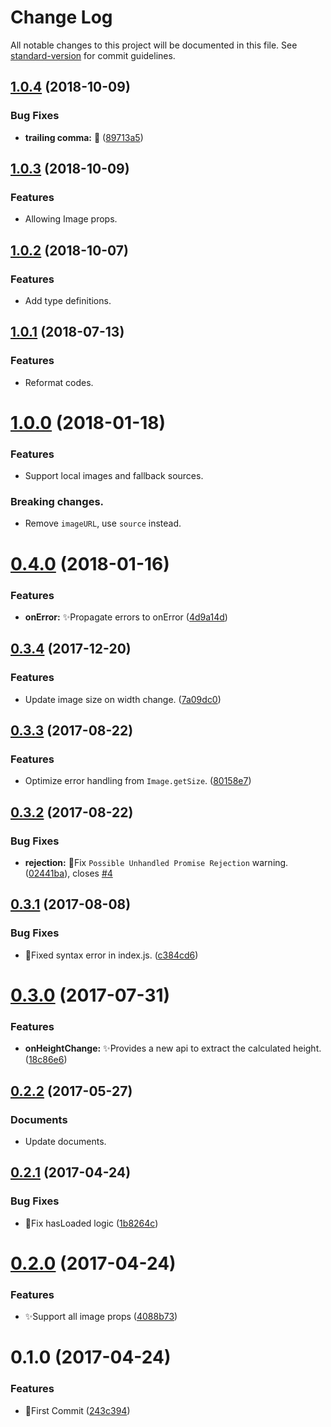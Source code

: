 # Change Log

All notable changes to this project will be documented in this file. See [standard-version](https://github.com/conventional-changelog/standard-version) for commit guidelines.

<a name="1.0.4"></a>
## [1.0.4](https://github.com/vivaxy/react-native-auto-height-image/compare/v1.0.3...v1.0.4) (2018-10-09)


### Bug Fixes

* **trailing comma:** :bug: ([89713a5](https://github.com/vivaxy/react-native-auto-height-image/commit/89713a5))



<a name="1.0.3"></a>
## [1.0.3](https://github.com/vivaxy/react-native-auto-height-image/compare/v1.0.2...v1.0.3) (2018-10-09)


### Features

* Allowing Image props.



<a name="1.0.2"></a>
## [1.0.2](https://github.com/vivaxy/react-native-auto-height-image/compare/v1.0.1...v1.0.2) (2018-10-07)


### Features

* Add type definitions.



<a name="1.0.1"></a>
## [1.0.1](https://github.com/vivaxy/react-native-auto-height-image/compare/v1.0.0...v1.0.1) (2018-07-13)


### Features

* Reformat codes.



<a name="1.0.0"></a>
# [1.0.0](https://github.com/vivaxy/react-native-auto-height-image/compare/v0.4.0...v1.0.0) (2018-01-18)


### Features

* Support local images and fallback sources.


### Breaking changes.

* Remove `imageURL`, use `source` instead.



<a name="0.4.0"></a>
# [0.4.0](https://github.com/vivaxy/react-native-auto-height-image/compare/v0.3.4...v0.4.0) (2018-01-16)


### Features

* **onError:** :sparkles:Propagate errors to onError ([4d9a14d](https://github.com/vivaxy/react-native-auto-height-image/commit/4d9a14d))



<a name="0.3.4"></a>
## [0.3.4](https://github.com/vivaxy/react-native-auto-height-image/compare/v0.3.3...v0.3.4) (2017-12-20)


### Features

* Update image size on width change. ([7a09dc0](https://github.com/vivaxy/react-native-auto-height-image/commit/7a09dc0))



<a name="0.3.3"></a>
## [0.3.3](https://github.com/vivaxy/react-native-auto-height-image/compare/v0.3.2...v0.3.3) (2017-08-22)


### Features

* Optimize error handling from `Image.getSize`. ([80158e7](https://github.com/vivaxy/react-native-auto-height-image/commit/80158e7))



<a name="0.3.2"></a>
## [0.3.2](https://github.com/vivaxy/react-native-auto-height-image/compare/v0.3.1...v0.3.2) (2017-08-22)


### Bug Fixes

* **rejection:** :bug:Fix `Possible Unhandled Promise Rejection` warning. ([02441ba](https://github.com/vivaxy/react-native-auto-height-image/commit/02441ba)), closes [#4](https://github.com/vivaxy/react-native-auto-height-image/issues/4)



<a name="0.3.1"></a>
## [0.3.1](https://github.com/vivaxy/react-native-auto-height-image/compare/v0.3.0...v0.3.1) (2017-08-08)


### Bug Fixes

* :bug:Fixed syntax error in index.js. ([c384cd6](https://github.com/vivaxy/react-native-auto-height-image/commit/c384cd6))



<a name="0.3.0"></a>
# [0.3.0](https://github.com/vivaxy/react-native-auto-height-image/compare/v0.2.2...v0.3.0) (2017-07-31)


### Features

* **onHeightChange:** :sparkles:Provides a new api to extract the calculated height. ([18c86e6](https://github.com/vivaxy/react-native-auto-height-image/commit/18c86e6))



<a name="0.2.2"></a>
## [0.2.2](https://github.com/vivaxy/react-native-auto-height-image/compare/v0.2.1...v0.2.2) (2017-05-27)


### Documents

* Update documents.



<a name="0.2.1"></a>
## [0.2.1](https://github.com/vivaxy/react-native-auto-height-image/compare/v0.2.0...v0.2.1) (2017-04-24)


### Bug Fixes

* :bug:Fix hasLoaded logic ([1b8264c](https://github.com/vivaxy/react-native-auto-height-image/commit/1b8264c))



<a name="0.2.0"></a>
# [0.2.0](https://github.com/vivaxy/react-native-auto-height-image/compare/v0.1.0...v0.2.0) (2017-04-24)


### Features

* :sparkles:Support all image props ([4088b73](https://github.com/vivaxy/react-native-auto-height-image/commit/4088b73))



<a name="0.1.0"></a>
# 0.1.0 (2017-04-24)


### Features

* :tada:First Commit ([243c394](https://github.com/vivaxy/react-native-auto-height-image/commit/243c394))
